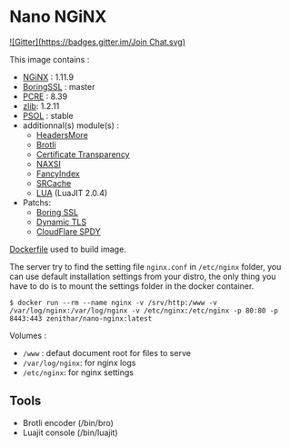 # Nano NGiNX

[![Gitter](https://badges.gitter.im/Join Chat.svg)](https://gitter.im/Zenithar/nano-nginx?utm_source=badge&utm_medium=badge&utm_campaign=pr-badge&utm_content=badge)

This image contains :

* [NGiNX](http://nginx.org) : 1.11.9
* [BoringSSL](https://boringssl.googlesource.com/boringssl/) : master
* [PCRE](http://www.pcre.org) : 8.39
* [zlib](http://zlib.net): 1.2.11
* [PSOL](https://github.com/pagespeed/ngx_pagespeed) : stable
* additionnal(s) module(s) :
  * [HeadersMore](https://github.com/openresty/headers-more-nginx-module)
  * [Brotli](https://github.com/google/ngx_brotli)
  * [Certificate Transparency](https://github.com/grahamedgecombe/nginx-ct)
  * [NAXSI](https://github.com/nbs-system/naxsi)
  * [FancyIndex](https://github.com/aperezdc/ngx-fancyindex)
  * [SRCache](https://github.com/openresty/srcache-nginx-module)
  * [LUA](https://github.com/openresty/lua-nginx-module) (LuaJIT 2.0.4)
* Patchs:
  * [Boring SSL](https://gist.githubusercontent.com/Zenithar/66dedc0e4dbe54ecb8949822526634a7/raw/030644ac0f1db15fedb9ba9508c73263d3eb7fed/boringssl_nginx.patch)
  * [Dynamic TLS](https://raw.githubusercontent.com/cloudflare/sslconfig/master/patches/nginx__1.11.5_dynamic_tls_records.patch)
  * [CloudFlare SPDY](https://raw.githubusercontent.com/cujanovic/nginx-http2-spdy-patch/master/nginx-spdy-1.11.5%2B.patch)

[Dockerfile](https://gist.github.com/Zenithar/9209968) used to build image.

The server try to find the setting file `nginx.conf` in `/etc/nginx` folder, you can use default installation settings from your distro, the only thing you have to do is to mount the settings folder in the docker container.

```
$ docker run --rm --name nginx -v /srv/http:/www -v /var/log/nginx:/var/log/nginx -v /etc/nginx:/etc/nginx -p 80:80 -p 8443:443 zenithar/nano-nginx:latest
```

Volumes :

 * `/www` : defaut document root for files to serve
 * `/var/log/nginx`: for nginx logs
 * `/etc/nginx`: for nginx settings

## Tools

 * Brotli encoder (/bin/bro) 
 * Luajit console (/bin/luajit)

